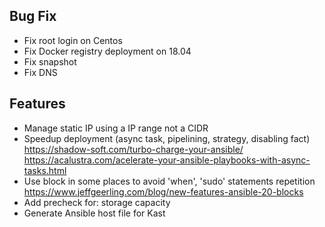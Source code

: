 Bug Fix
-------
- Fix root login on Centos
- Fix Docker registry deployment on 18.04
- Fix snapshot
- Fix DNS

Features
--------
- Manage static IP using a IP range not a CIDR
- Speedup deployment (async task, pipelining, strategy, disabling fact)
  https://shadow-soft.com/turbo-charge-your-ansible/
  https://acalustra.com/acelerate-your-ansible-playbooks-with-async-tasks.html
- Use block in some places to avoid 'when', 'sudo' statements repetition
  https://www.jeffgeerling.com/blog/new-features-ansible-20-blocks
- Add precheck for: storage capacity
- Generate Ansible host file for Kast
